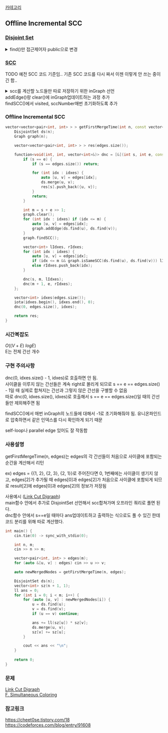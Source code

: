 [카테고리](/README.md)
## Offline Incremental SCC
### [Disjoint Set](/자료구조/기타/Disjoint%20Set.md)
<details>
<summary>find()만 접근제어자 public으로 변경</summary>

```cpp
class DisjointSet {
private:
    vector<int> parent;

public:
    DisjointSet(int n) : parent(n + 1) {
        iota(parent.begin(), parent.end(), 0);
    }

    int find(int a) {
        if (parent[a] != a) parent[a] = find(parent[a]);
        return parent[a];
    }

    void merge(int a, int b) {
        parent[find(a)] = find(b);
    }

    bool isConnected(int a, int b) {
        return find(a) == find(b);
    }
};
```
</details>

### [SCC](/그래프%20이론/그래프/SCC.md)
TODO 예전 SCC 코드 기준임.. 기존 SCC 코드를 다시 짜서 이젠 이렇게 안 쓰는 중이긴 함..   
<details>
<summary> scc를 계산할 노드들만 따로 저장하기 위한 inGraph 선언<br>
addEdge()랑 clear()에 inGraph업데이트하는 과정 추가<br>
findSCC()에서 visited, sccNumber매번 초기화하도록 추가   
</summary>

```cpp
class Graph {
private:
    int n, dfsn, sccn;
    vector<vector<int> > adj;
    vector<int> visited, sccNumber;
    stack<int> s;

    vector<int> inGraph;

    int dfs(int cur) {
        int res = visited[cur] = dfsn++;
        s.push(cur);

        for (int next : adj[cur]) {
            if (!~visited[next]) res = min(res, dfs(next));
            else if (!~sccNumber[next]) res = min(res, visited[next]);
        }

        if (res == visited[cur]) {
            while (1) {
                int node = s.top();
                s.pop();
                sccNumber[node] = sccn;
                if (node == cur) break;
            }
            ++sccn;
        }

        return res;
    }

public:
    Graph(int n) : n(n), adj(n + 1), visited(n + 1, -1), sccNumber(n + 1, -1) {}

    void addEdge(int u, int v) {
        inGraph.push_back(u);
        inGraph.push_back(v);
        adj[u].push_back(v);
    }

    void clear() {
        for (auto i : inGraph) adj[i].clear();
        inGraph.clear();
    }

    void findSCC() {
        for (int i : inGraph) sccNumber[i] = visited[i] = -1;
        dfsn = sccn = 0;

        for (int i : inGraph) if (!~visited[i]) {
            dfs(i);
        }
    }

    int isSameSCC(int u, int v) {
        return sccNumber[u] == sccNumber[v];
    }
};
```
</details>

### Offline Incremental SCC
```cpp
vector<vector<pair<int, int> > > getFirstMergeTime(int n, const vector<pair<int, int> > &edges) {
    DisjointSet ds(n);
    Graph graph(n);

    vector<vector<pair<int, int> > > res(edges.size());

    function<void(int, int, vector<int>&)> dnc = [&](int s, int e, const vector<int> &idxes) {
        if (s == e) {
            if (s == edges.size()) return;

            for (int idx : idxes) {
                auto [u, v] = edges[idx];
                ds.merge(u, v);
                res[s].push_back({u, v});
            }
            return;
        }

        int m = s + e >> 1;
        graph.clear();
        for (int idx : idxes) if (idx <= m) {
            auto [u, v] = edges[idx];
            graph.addEdge(ds.find(u), ds.find(v));
        }
        graph.findSCC();

        vector<int> lIdxes, rIdxes;
        for (int idx : idxes) {
            auto [u, v] = edges[idx];
            if (idx <= m && graph.isSameSCC(ds.find(u), ds.find(v))) lIdxes.push_back(idx);
            else rIdxes.push_back(idx);
        }

        dnc(s, m, lIdxes);
        dnc(m + 1, e, rIdxes);
    };

    vector<int> idxes(edges.size());
    iota(idxes.begin(), idxes.end(), 0);
    dnc(0, edges.size(), idxes);

    return res;
}
```
### 시간복잡도 
$O((V+E)~logE)$   
E는 전체 간선 개수   

### 구현 주의사항
dnc(0, idxes.size() - 1, idxes)로 호출하면 안 됨.   
사이클을 이루지 않는 간선들은 계속 right로 몰리게 되므로 s == e == edges.size() - 1일 때 실제로 합쳐지는 간선과 그렇지 않은 간선을 구별할 수 없음   
따로 dnc(0, idxes.size(), idxes)로 호출해서 s == e == edges.size()일 때의 간선들만 제외해주면 됨   

findSCC()에서 매번 inGraph의 노드들에 대해서 -1로 초기화해줘야 됨. 유니온파인드로 압축하면서 같은 인덱스를 다시 확인하게 되기 때문   

self-loop나 parallel edge 있어도 잘 작동함

### 사용설명
getFirstMergeTime(n, edges)는 edges의 각 간선들이 처음으로 사이클에 포함되는 순간을 계산해서 리턴

ex)
edges = {{1, 2}, {2, 3}, {2, 1}}로 주어진다면
0, 1번째에는 사이클이 생기지 않고, edges[2]가 추가될 때 edges[0]과 edges[2]가 처음으로 사이클에 포함되게 되므로
result[2]에 edges[0]과 edges[2]의 정보가 저장됨

사용예시 ([Link Cut Digraph](https://www.acmicpc.net/problem/19028))   
main함수 안에서 추가로 DisjointSet 선언해서 scc합쳐가며 오프라인 쿼리로 풀면 된다.   
dnc함수 안에서 s==e일 때마다 ans업데이트하고 출력하는 식으로도 풀 수 있긴 한데 코드 분리를 위해 따로 계산했다.   
```cpp
int main() {
    cin.tie(0) -> sync_with_stdio(0);

    int n, m;
    cin >> n >> m;

    vector<pair<int, int> > edges(m);
    for (auto &[u, v] : edges) cin >> u >> v;

    auto newMergedNodes = getFirstMergeTime(n, edges);

    DisjointSet ds(n);
    vector<int> sz(n + 1, 1);
    ll ans = 0;
    for (int i = 0; i < m; i++) {
        for (auto [u, v] : newMergedNodes[i]) {
            u = ds.find(u);
            v = ds.find(v);
            if (u == v) continue;

            ans += ll(sz[u]) * sz[v];
            ds.merge(u, v);
            sz[v] += sz[u];
        }

        cout << ans << "\n";
    }
    
    return 0;
}
```

### 문제
[Link Cut Digraph](https://www.acmicpc.net/problem/19028)   
[F. Simultaneous Coloring](https://codeforces.com/contest/1989/problem/F)

### 참고링크
https://cheet0se.tistory.com/18   
https://codeforces.com/blog/entry/91608